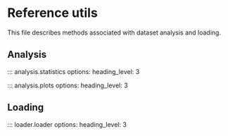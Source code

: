 # Reference utils

This file describes methods associated with dataset analysis and loading.

## Analysis

::: analysis.statistics
    options:
      heading_level: 3

::: analysis.plots
    options:
      heading_level: 3

## Loading

::: loader.loader
    options:
      heading_level: 3


